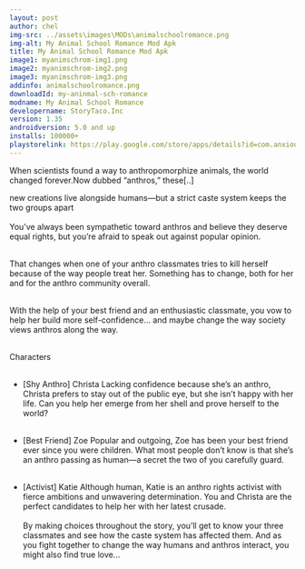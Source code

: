 ```yaml
---
layout: post
author: chel
img-src: ../assets\images\MODs\animalschoolromance.png
img-alt: My Animal School Romance Mod Apk
title: My Animal School Romance Mod Apk
image1: myanimschrom-img1.png
image2: myanimschrom-img2.png 
image3: myanimschrom-img3.png 
addinfo: animalschoolromance.png
downloadId: my-aninmal-sch-romance
modname: My Animal School Romance
developername: StoryTaco.Inc
version: 1.35
androidversion: 5.0 and up
installs: 100000+
playstorelink: https://play.google.com/store/apps/details?id=com.anxiousottergames.spacefarmer
---
```

<p>When scientists found a way to anthropomorphize animals, the world changed forever.Now dubbed “anthros,” these[..]

new creations live alongside humans—but a strict caste system keeps the two groups apart<br><br>
You’ve always been sympathetic toward anthros and believe they deserve equal rights, but you’re afraid to speak out against popular opinion.<br><br>

That changes when one of your anthro classmates tries to kill herself because of the way people treat her. Something has to change, both for her and for the anthro community overall.<br><br>

With the help of your best friend and an enthusiastic classmate, you vow to help her build more self-confidence… and maybe change the way society views anthros along the way.<br><br>

Characters<br><br>

* [Shy Anthro] Christa
Lacking confidence because she’s an anthro, Christa prefers to stay out of the public eye, but she isn’t happy with her life. Can you help her emerge from her shell and prove herself to the world?<br><br>

* [Best Friend] Zoe
Popular and outgoing, Zoe has been your best friend ever since you were children. What most people don’t know is that she’s an anthro passing as human—a secret the two of you carefully guard.<br><br>

* [Activist] Katie
Although human, Katie is an anthro rights activist with fierce ambitions and unwavering determination. You and Christa are the perfect candidates to help her with her latest crusade.<br><br>
By making choices throughout the story, you’ll get to know your three classmates and see how the caste system has affected them. And as you fight together to change the way humans and anthros interact, you might also find true love…
</p>